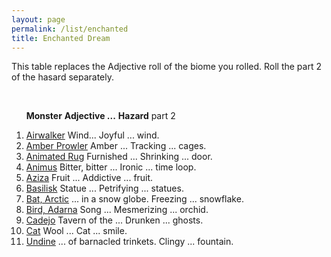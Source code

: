 ```yaml
---
layout: page
permalink: /list/enchanted
title: Enchanted Dream
---
```


This table replaces the Adjective roll of the biome you rolled. Roll the part 2 of the hasard separately.

<br>

&nbsp; &nbsp; &nbsp; <span class="a">**Monster**</span> <span class="bb">**Adjective ...**</span> <span class="bb">**Hazard**</span> part 2

1. <span class="a">[Airwalker](/monsters/airwalker)</span> <span class="b">Wind...</span> <span class="b">Joyful ...</span> <span class="d">wind.</span>
1. <span class="a">[Amber Prowler](/monsters/amber-prowler)</span> <span class="b">Amber ...</span> <span class="b">Tracking ...</span> <span class="d">cages.</span>
1. <span class="a">[Animated Rug](/monsters/animated-rug)</span> <span class="b">Furnished ...</span> <span class="b">Shrinking ...</span> <span class="d">door.</span>
1. <span class="a">[Animus](/monsters/animus)</span>  <span class="b">Bitter, bitter ...</span> <span class="b">Ironic ...</span> <span class="d"> time loop.</span>
1. <span class="a">[Aziza](/monsters/aziza)</span>  <span class="b">Fruit ...</span> <span class="b">Addictive ...</span> <span class="d"> fruit.</span>
1. <span class="a">[Basilisk](/monsters/basilisk)</span>  <span class="b">Statue ...</span> <span class="b">Petrifying ...</span> <span class="d"> statues.</span>
1. <span class="a">[Bat, Arctic](/monsters/bat-arctic)</span> <span class="b">... in a snow globe.</span> <span class="b">Freezing ...</span> <span class="d">snowflake.</span>
1. <span class="a">[Bird, Adarna](/monsters/bird-adarna)</span> <span class="b">Song ...</span> <span class="b">Mesmerizing ...</span> <span class="d">orchid.</span>
1. <span class="a">[Cadejo](/monsters/cadejo)</span> <span class="b">Tavern of the ...</span> <span class="b">Drunken ...</span> <span class="d">ghosts.</span>
1. <span class="a">[Cat](/monsters/cat)</span> <span class="b">Wool ...</span> <span class="b">Cat ...</span> <span class="d">smile.</span>
1. <span class="a">[Undine](/monsters/undine)</span> <span class="b">... of barnacled trinkets.</span> <span class="b">Clingy ...</span> <span class="d">fountain.</span>
